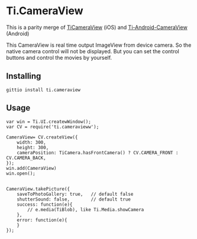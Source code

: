 Ti.CameraView
===========================================

This is a parity merge of [TiCameraView](https://github.com/k0sukey/TiCameraView) (iOS) and [Ti-Android-CameraView
](https://github.com/brownemint/Ti-Android-CameraView) (Android) 

This CameraView is real time output ImageView from device camera. So the native camera control will not be displayed. But you can set the control buttons and control the movies by yourself.

Installing
----------

```
gittio install ti.cameraview
```

Usage
-----

```
var win = Ti.UI.createwWindow();
var CV = require('ti.cameravieww');

CameraView= CV.createView({
	width: 300,
	height: 300,
	cameraPosition: TiCamera.hasFrontCamera() ? CV.CAMERA_FRONT : CV.CAMERA_BACK,
});
win.add(CameraView)
win.open();


CameraView.takePicture({
	saveToPhotoGallery: true,	// default false
	shutterSound: false,		// default true
	success: function(e){
		// e.media(TiBlob), like Ti.Media.showCamera
	},
	error: function(e){
	}
});
```
